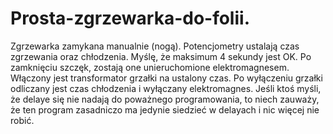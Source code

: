# Prosta-zgrzewarka-do-folii.
Zgrzewarka zamykana manualnie (nogą). Potencjometry ustalają czas zgrzewania oraz chłodzenia. Myślę, że maksimum 4 sekundy jest OK. Po zamknięciu szczęk, zostają one unieruchomione elektromagnesem. Włączony jest transformator grzałki na ustalony czas. Po wyłączeniu grzałki odliczany jest czas chłodzenia i wyłączany elektromagnes. Jeśli ktoś myśli, że delaye się nie nadają do poważnego programowania, to niech zauważy, że ten program zasadniczo ma jedynie siedzieć w delayach i nic więcej nie robić.
